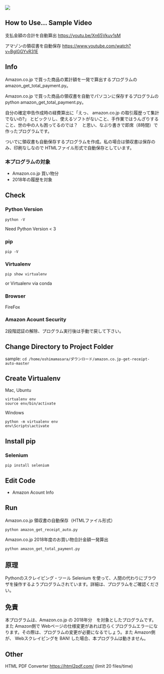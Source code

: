<img src="https://pythonchannel.com/media/github/Amazon-Program-Demo-Image.jpg">

## How to Use... Sample Video

支払金額の合計を自動算出
https://youtu.be/Xn65Vkuv1sM

アマゾンの領収書を自動保存
https://www.youtube.com/watch?v=BglGGYvR31E

## Info

Amazon.co.jp で買った商品の累計額を一発で算出するプログラムの　amazon_get_total_payment.py。

Amazon.co.jp で買った商品の領収書を自動でパソコンに保存するプログラムの python amazon_get_total_payment.py。

自分の確定申告作成時の経費算出に「えっ、 amazon.co.jp の取引履歴って集計でないの?」 とビックリし、使えるソフトがないこと、手作業ではうんざりすること、世の中の人も困ってるのでは？　と思い、なぶり書きで即席（8時間）で作ったプログラムです。

ついでに領収書も自動保存するプログラムを作成。私の場合は領収書は保存のみ、印刷なしなので HTMLファイル形式で自動保存としています。

### 本プログラムの対象

+ Amazon.co.jp 買い物分
+ 2018年の履歴を対象



## Check

### Python Version
```python -V```

Need Python Version < 3

### pip
```pip -V```

### Virtualenv
```pip show virtualenv```

or Virtualenv via conda

### Browser

FireFox

### Amazon Acount Security

2段階認証の解除、プログラム実行後は手動で戻して下さい。

## Change Directory to Project Folder

sample: 
```cd /home/oshimamasara/ダウンロード/amazon.co.jp-get-receipt-auto-master```

## Create Virtualenv

Mac, Ubuntu

```
virtualenv env
source env/bin/activate
```

Windows

```
python -m virtualenv env
env\Scripts\activate
```



## Install pip

### Selenium
```pip install selenium```



## Edit Code

+ Amazon Acount Info



## Run
Amazon.co.jp 領収書の自動保存（HTMLファイル形式）

```python amazon_get_receipt_auto.py```

Amazon.co.jp 2018年度のお買い物合計金額一発算出

```python amazon_get_total_payment.py```

## 原理
Pythonのスクレイピング・ツール Selenium を使って、人間の代わりにブラウザを操作するようプログラムされています。詳細は、プログラムをご確認ください。

## 免責
本プログラムは、Amazon.co.jp の 2018年分　を対象としたプログラムです。 また Amazon側で Webページの仕様変更があれば恐らくプログラムエラーになります。その際は、プログラムの変更が必要になるでしょう。また Amazon側 が、 Webスクレイピングを BAN! した場合、本プログラムは動きません。

## Other

HTML PDF Converter 
https://html2pdf.com/ 
(limit 20 files/time)
